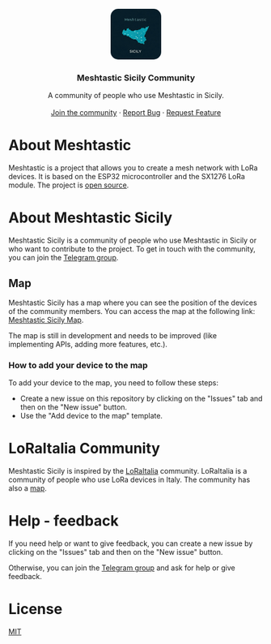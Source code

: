 <!-- PROJECT LOGO -->
<br />
<div align="center">
  <a href="https://github.com/Matt0550/Meshtastic-Sicily">
    <img src="./assets/favicon/web-app-manifest-512x512.png" alt="Logo" width="100" height="100" style="border-radius: 15px;">
  </a>

  <h3 align="center">
    Meshtastic Sicily Community
    </h3>
  <p align="center">
    A community of people who use Meshtastic in Sicily.
    <br />
    <br />
    <a href="https://t.me/meshtastic_sicily">Join the community</a>
    ·
    <a href="https://github.com/Matt0550/Meshtastic-Sicily/issues">Report Bug</a>
    ·
    <a href="https://github.com/Matt0550/Meshtastic-Sicily/issues">Request Feature</a>
  </p>
</div>

#  About Meshtastic

Meshtastic is a project that allows you to create a mesh network with LoRa devices. It is based on the ESP32 microcontroller and the SX1276 LoRa module. The project is [open source](https://meshtastic.org/).

# About Meshtastic Sicily

Meshtastic Sicily is a community of people who use Meshtastic in Sicily or who want to contribute to the project. To get in touch with the community, you can join the [Telegram group](https://t.me/meshtastic_sicily).


## Map

Meshtastic Sicily has a map where you can see the position of the devices of the community members. You can access the map at the following link: 
[Meshtastic Sicily Map](https://meshtastic-sicily.matt05.it/map).

The map is still in development and needs to be improved (like implementing APIs, adding more features, etc.).

### How to add your device to the map

To add your device to the map, you need to follow these steps:
- Create a new issue on this repository by clicking on the "Issues" tab and then on the "New issue" button.
- Use the "Add device to the map" template.

# LoRaItalia Community

Meshtastic Sicily is inspired by the [LoRaItalia](https://www.loraitalia.it/) community. LoRaItalia is a community of people who use LoRa devices in Italy. The community has also a [map](https://map.loraitalia.it/).
# Help - feedback

If you need help or want to give feedback, you can create a new issue by clicking on the "Issues" tab and then on the "New issue" button.

Otherwise, you can join the [Telegram group](https://t.me/meshtastic_sicily) and ask for help or give feedback.

# License

[MIT](https://choosealicense.com/licenses/mit/)

